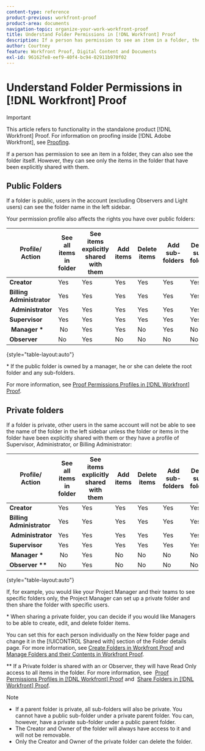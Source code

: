 ```yaml
---
content-type: reference
product-previous: workfront-proof
product-area: documents
navigation-topic: organize-your-work-workfront-proof
title: Understand Folder Permissions in [!DNL Workfront] Proof
description: If a person has permission to see an item in a folder, they can also see the folder itself. However, they can see only the items in the folder that have been explicitly shared with them.
author: Courtney
feature: Workfront Proof, Digital Content and Documents
exl-id: 96162fe8-eef9-40f4-bc94-02911b970f02
---
```

# Understand Folder Permissions in [!DNL Workfront] Proof

>[!IMPORTANT]
>
>This article refers to functionality in the standalone product [!DNL Workfront] Proof. For information on proofing inside [!DNL Adobe Workfront], see [Proofing](../../../review-and-approve-work/proofing/proofing.md).

If a person has permission to see an item in a folder, they can also see the folder itself. However, they can see only the items in the folder that have been explicitly shared with them.

## Public Folders

If a folder is public, users in the account (excluding Observers and Light users) can see the folder name in the left sidebar.

Your permission profile also affects the rights you have over public folders:

| **Profile/ Action** | **See all items in folder** | **See items explicitly shared with them** | **Add items** | **Delete items** | **Add sub-folders** | **Delete sub-folders** | **Edit folder details** |
|---|---|---|---|---|---|---|---|
| **Creator** | Yes | Yes | Yes | Yes | Yes | Yes | Yes |
| **Billing Administrator** | Yes | Yes | Yes | Yes | Yes | Yes | Yes |
| &nbsp;**Administrator** | Yes | Yes | Yes | Yes | Yes | Yes | Yes |
| **Supervisor** | Yes | Yes | Yes | Yes | Yes | Yes | Yes |
| &nbsp;**Manager &#42;** | &nbsp;No | Yes | Yes | No | Yes | No | Yes |
| **Observer** | No | Yes | No | No | No | No | No |

{style="table-layout:auto"}

&#42; If the public folder is owned by a manager, he or she can delete the root folder and any sub-folders.

For more information, see [Proof Permissions Profiles in [!DNL Workfront] Proof](../../../workfront-proof/wp-acct-admin/account-settings/proof-perm-profiles-in-wp.md).

## Private folders

If a folder is private, other users in the same account will not&nbsp;be able to see the name of the folder in the left sidebar unless the folder or items in the folder have been explicitly shared with them or they have a profile of Supervisor, Administrator, or Billing Administrator:

| **Profile/ Action** | **See all items in folder** | **See items explicitly shared with them** | **Add items** | **Delete items** | **Add sub-folders** | **Delete sub-folders** | **Edit folder details** |
|---|---|---|---|---|---|---|---|
| **Creator** | Yes | Yes | Yes | Yes | Yes | Yes | Yes |
| **Billing Administrator** | Yes | Yes | Yes | Yes | Yes | Yes | Yes |
| &nbsp;**Administrator** | Yes | Yes | Yes | Yes | Yes | Yes | Yes |
| **Supervisor** | Yes | Yes | Yes | Yes | Yes | Yes | Yes |
| &nbsp;**Manager &#42;** | &nbsp;No&nbsp; | Yes | No | No | No | No | No |
| **Observer &#42;&#42;** | No | Yes | No | No | No | No | No |

{style="table-layout:auto"}

If, for example, you would like your Project Manager and their teams to see specific folders only, the Project Manager can set up a private folder and then share the folder with specific users.

&#42;&nbsp;When sharing a private folder, you can decide if you would like Managers to be able to create, edit, and delete folder items.

You can set this for each person individually on the New folder page and change it in the [!UICONTROL Shared with] section of the Folder details page. For more information, see [Create Folders in Workfront Proof](../../../workfront-proof/wp-work-proofsfiles/organize-your-work/create-folders.md)&nbsp;and [Manage Folders and their Contents in Workfront Proof](../../../workfront-proof/wp-work-proofsfiles/organize-your-work/manage-folders-and-contents.md).

&#42;&#42;&nbsp;If a Private folder is shared with an or Observer, they will have Read Only access to all items in the folder. For more information, see&nbsp; [Proof Permissions Profiles in [!DNL Workfront] Proof](../../../workfront-proof/wp-acct-admin/account-settings/proof-perm-profiles-in-wp.md) and&nbsp; [Share Folders in [!DNL Workfront] Proof](../../../workfront-proof/wp-work-proofsfiles/organize-your-work/share-folders.md).

>[!NOTE]
>
>* If a parent folder is private, all sub-folders will also be private. You cannot have a public sub-folder under a private parent folder. You can, however, have a private sub-folder under a public parent folder.
>* The Creator and Owner of the folder will always have access to it and will not be removable.
>* Only the Creator and Owner of the private folder can delete the folder.
>


